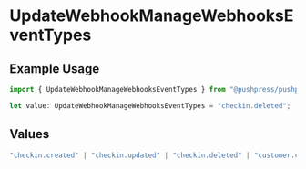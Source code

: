 # UpdateWebhookManageWebhooksEventTypes

## Example Usage

```typescript
import { UpdateWebhookManageWebhooksEventTypes } from "@pushpress/pushpress/models/operations";

let value: UpdateWebhookManageWebhooksEventTypes = "checkin.deleted";
```

## Values

```typescript
"checkin.created" | "checkin.updated" | "checkin.deleted" | "customer.created" | "customer.updated" | "customer.deleted" | "app.installed" | "app.uninstalled"
```